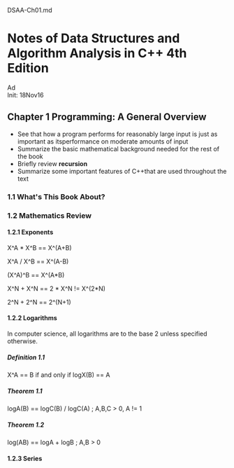 DSAA-Ch01.md

Notes of Data Structures and Algorithm Analysis in C++ 4th Edition
================================================================================

Ad  
Init: 18Nov16

Chapter 1 Programming: A General Overview
--------------------------------------------------------------------------------

 - See that how a program performs for reasonably large input is just as important as itsperformance on moderate amounts of input
 - Summarize the basic mathematical background needed for the rest of the book
 - Briefly review **recursion**
 - Summarize some important features of C++that are used throughout the text

### 1.1 What's This Book About?

### 1.2 Mathematics Review

#### 1.2.1 Exponents

X^A * X^B == X^(A+B)

X^A / X^B == X^(A-B)

(X^A)^B == X^(A*B)

X^N + X^N == 2 \* X^N != X^(2\*N)

2^N + 2^N == 2^(N+1)

#### 1.2.2 Logarithms

In computer science, all logarithms are to the base 2 unless specified otherwise.

##### Definition 1.1

X^A == B if and only if logX(B) == A

##### Theorem 1.1

logA(B) == logC(B) / logC(A) ; A,B,C > 0, A != 1

##### Theorem 1.2

log(AB) == logA + logB ; A,B > 0

#### 1.2.3 Series
